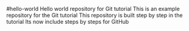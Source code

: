 #hello-world
Hello world repository for Git tutorial
This is an example repository for the Git tutorial
This repository is built step by step in the tutorial
Its now include steps by steps for GitHub
